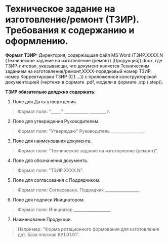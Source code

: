 # Техническое задание на изготовление/ремонт (ТЗИР). Требования к содержанию и оформлению.

**Формат ТЗИР:** Директория, содержацщая файл MS Word (ТЗИР.ХХХХ.N (Техническое задание на изготовление (ремонт) [Продукция]).docx, где ТЗИР-литерал, указывающи, что документ является Техническим заданием на изготовление/ремонт,XXXX-порядковый номер ТЗИР, номер Корректировки ТЗИР (0,1....)) с приложенной конструкторской документацией (чертежи в формате .pdf, модели в формате .stp (.step)).

**ТЗИР обязательно долджно содержать:**

1.    Поле для Даты утверждения.
>Формат поля: "_____" ____________ ________ г.

2.    Поле для утверждения Руководителем.
>Формат поля: "Утверждаю" Руководитель ________________.

3.    Поле для наименования документа.
>Формат поля: "Техническое задание на изготовление (ремонт)".

4.    Поле для обозначения документа.
>Формат поля: "ТЗИР.XXXX.N".

5.    Поле для согласования с Подрядчиком.
>Формат поля: Согласовано. Подрядчик _________________.

6.    Поле для подписи Инициатором.
>Формат поля: Инициатор __________________.

7.    Наименование Продукции.
>Например: "Форма ротационного формования для изготовления дет. База плоская КУ1.01.01".
